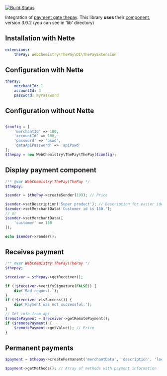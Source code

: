 [![Build Status](https://travis-ci.org/WebChemistry/ThePay.svg?branch=master)](https://travis-ci.org/WebChemistry/ThePay)

Integration of [payment gate thepay](https://www.thepay.cz/). This library **uses** their [component](https://www.thepay.cz/ke-stazeni/), version 3.0.2 (you can see in 'lib' directory)

## Installation with Nette
```yaml
extensions:
    thePay: WebChemistry\ThePay\DI\ThePayExtension
```

## Configuration with Nette
```yaml
thePay:
    merchantId: 1
    accountId: 3
    password: myPassword
```

## Configuration without Nette

```php

$config = [
    'merchantId' => 100,
    'accountId' => 100,
    'password' => 'pswd',
    'dataApiPassword' => 'apiPswd'
];
$thepay = new WebChemistry\ThePay\ThePay($config);
```

## Display payment component
```php
/** @var WebChemistry\ThePay\ThePay */
$thepay;

$sender = $thePay->createSender(199); // Price

$sender->setDescription('Super product'); // Description for easier identification in administration
$sender->setMerchantData('Customer id is 150.');
// or
$sender->setMerchantData([
    'customer' => 150
]);

echo $sender->render();
```

## Receives payment
```php
/** @var WebChemistry\ThePay\ThePay */
$thepay;

$receiver = $thepay->getReceiver();

if (!$receiver->verifySignature(FALSE)) {
    die('Bad request.');
}
if (!$receiver->isSuccess()) {
    die('Payment was not successful.');
}
// Get info from api
$remotePayment = $receiver->getRemotePayment();
if ($remotePayment) {
    $remotePayment->getValue(); // Price
}

```

## Permanent payments

```php
$payment = $thepay->createPermanent('merchantData', 'description', 'localhost/returnUrl.php');

$payment->getMethods(); // Array of methods with payment information

```

